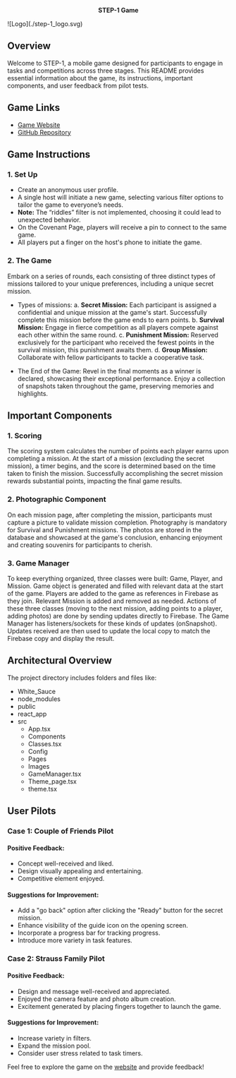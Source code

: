 <p align="center">
  <b>STEP-1 Game</b>
</p>
![Logo](./step-1_logo.svg)

## Overview

Welcome to STEP-1, a mobile game designed for participants to engage in tasks and competitions across three stages. This README provides essential information about the game, its instructions, important components, and user feedback from pilot tests.

## Game Links

- [Game Website](https://achsaf6.github.io/Step_1/)
- [GitHub Repository](https://github.com/itaybober/Step_1/)

## Game Instructions

### 1. Set Up

- Create an anonymous user profile.
- A single host will initiate a new game, selecting various filter options to tailor the game to everyone’s needs.
- **Note:** The “riddles” filter is not implemented, choosing it could lead to unexpected behavior.
- On the Covenant Page, players will receive a pin to connect to the same game.
- All players put a finger on the host's phone to initiate the game.

### 2. The Game

Embark on a series of rounds, each consisting of three distinct types of missions tailored to your unique preferences, including a unique secret mission.

- Types of missions:
  a. **Secret Mission:** Each participant is assigned a confidential and unique mission at the game's start. Successfully complete this mission before the game ends to earn points.
  b. **Survival Mission:** Engage in fierce competition as all players compete against each other within the same round.
  c. **Punishment Mission:** Reserved exclusively for the participant who received the fewest points in the survival mission, this punishment awaits them.
  d. **Group Mission:** Collaborate with fellow participants to tackle a cooperative task.

- The End of the Game: Revel in the final moments as a winner is declared, showcasing their exceptional performance. Enjoy a collection of snapshots taken throughout the game, preserving memories and highlights.



## Important Components

### 1. Scoring

The scoring system calculates the number of points each player earns upon completing a mission. At the start of a mission (excluding the secret mission), a timer begins, and the score is determined based on the time taken to finish the mission. Successfully accomplishing the secret mission rewards substantial points, impacting the final game results.

### 2. Photographic Component

On each mission page, after completing the mission, participants must capture a picture to validate mission completion. Photography is mandatory for Survival and Punishment missions. The photos are stored in the database and showcased at the game's conclusion, enhancing enjoyment and creating souvenirs for participants to cherish.

### 3. Game Manager

To keep everything organized, three classes were built: Game, Player, and Mission. Game object is generated and filled with relevant data at the start of the game. Players are added to the game as references in Firebase as they join. Relevant Mission is added and removed as needed. Actions of these three classes (moving to the next mission, adding points to a player, adding photos) are done by sending updates directly to Firebase. The Game Manager has listeners/sockets for these kinds of updates (onSnapshot). Updates received are then used to update the local copy to match the Firebase copy and display the result.

## Architectural Overview

The project directory includes folders and files like:

- White_Sauce
- node_modules
- public
- react_app
- src
   - App.tsx
   - Components
   - Classes.tsx
   - Config
   - Pages
   - Images
   - GameManager.tsx
   - Theme_page.tsx
   - theme.tsx

## User Pilots

### Case 1: Couple of Friends Pilot

#### Positive Feedback:

- Concept well-received and liked.
- Design visually appealing and entertaining.
- Competitive element enjoyed.

#### Suggestions for Improvement:

- Add a "go back" option after clicking the "Ready" button for the secret mission.
- Enhance visibility of the guide icon on the opening screen.
- Incorporate a progress bar for tracking progress.
- Introduce more variety in task features.

### Case 2: Strauss Family Pilot

#### Positive Feedback:

- Design and message well-received and appreciated.
- Enjoyed the camera feature and photo album creation.
- Excitement generated by placing fingers together to launch the game.

#### Suggestions for Improvement:

- Increase variety in filters.
- Expand the mission pool.
- Consider user stress related to task timers.

Feel free to explore the game on the [website](https://achsaf6.github.io/Step_1/) and provide feedback!